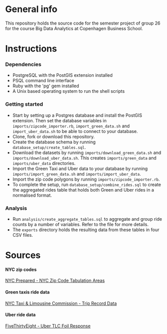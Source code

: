 # General info
This repository holds the source code for the semester project of group 26 for the course Big Data Analytics at Copenhagen Business School.


# Instructions
### Dependencies
- PostgreSQL with the PostGIS extension installed
- PSQL command line interface
- Ruby with the 'pg' gem installed
- A Unix based operating system to run the shell scripts

### Getting started
- Start by setting up a Postgres database and install the PostGIS extension.
Then set the database variables in `imports/zipcode_importer.rb`, `import_green_data.sh` and `import_uber_data.sh` to be able to connect to your database.
- Clone, fork or download this repository.
- Create the database schema by running `database_setup/create_tables.sql`.
- Download the datasets by running `imports/download_green_data.sh` and `imports/download_uber_data.sh`.
This creates `imports/green_data` and `imports/uber_data` directories.
- Import the Green Taxi and Uber data to your database by running `imports/import_green_data.sh` and `imports/import_uber_data`.
- Import the zip code polygons by running `imports/zipcode_importer.rb`.
- To complete the setup, run `database_setup/combine_rides.sql` to create the aggregated rides table that holds both Green and Uber rides in a normalised format.

### Analysis
- Run `analysis/create_aggregate_tables.sql` to aggregate and group ride counts by a number of variables. Refer to the file for more details.
- The `exports` directory holds the resulting data from these tables in four CSV files.


# Sources
#### NYC zip codes
[NYC Prepared - NYC Zip Code Tabulation Areas](http://data.nycprepared.org/dataset/nyc-zip-code-tabulation-areas)

#### Green taxis ride data
[NYC Taxi & Limousine Commission - Trip Record Data](http://www.nyc.gov/html/tlc/html/about/trip_record_data.shtml)

#### Uber ride data
[FiveThirtyEight - Uber TLC Foil Response](https://github.com/fivethirtyeight/uber-tlc-foil-response)
